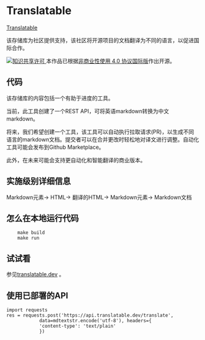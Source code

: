 # Translatable  

 [Translatable](https:///translatable.dev) 

该存储库为社区提供支持，该社区将开源项目的文档翻译为不同的语言，以促进国际合作。 

 <a href="http://creativecommons.org/licenses/by-nc/4.0/" rel="license">

<img alt="知识共享许可" src="https://i.creativecommons.org/l/by-nc/4.0/88x31.png" style="border-width:0"/>

</a>   
本作品已根据<a href="http://creativecommons.org/licenses/by-nc/4.0/" rel="license">非商业性使用 4.0 协议国际版</a>作出开源。 

## 代码

该存储库的内容包括一个有助于进度的工具。 

当前，此工具创建了一个REST API，可将英语markdown转换为中文markdown。 

将来，我们希望创建一个工具，该工具可以自动执行拉取请求(PR)，以生成不同语言的markdown文档。提交者可以在合并更改时轻松地对译文进行调整。自动化工具可能会发布到Github Marketplace。 

此外，在未来可能会支持更自动化和智能翻译的商业版本。 

## 实施级别详细信息

 Markdown元素-> HTML-> 翻译的HTML-> Markdown元素-> Markdown文档

## 怎么在本地运行代码 

<pre><code class="lang-bash">    make build
    make run
</code></pre>

## 试试看

参见[translatable.dev](https:///translatable.dev) 。 

## 使用已部署的API 

<pre><code class="lang-python">import requests
res = requests.post('https://api.translatable.dev/translate',
            data=mdtextstr.encode('utf-8'), headers={
            'content-type': 'text/plain'
            })
</code></pre>